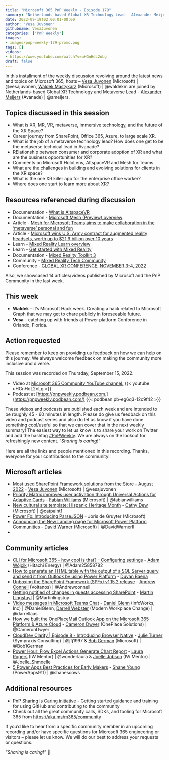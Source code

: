 ```yaml
---
title: "Microsoft 365 PnP Weekly - Episode 179"
summary: "Netherlands-based Global XR Technology Lead - Alexander Meijers (Avanade), joins Microsoft’s Vesa Juvonen and Waldek Mastykarz in a present/future discussion about the XR/metaverse space, opportunities, and the killer app for office workers. 14 articles/videos by Microsoft/Community are highlighted."
date: 2022-09-19T02:00:01-00:00
author: "Vesa Juvonen"
githubname: VesaJuvonen
categories: ["PnP Weekly"]
images:
- images/pnp-weekly-179-promo.png
tags: []
videos:
- https://www.youtube.com/watch?v=uHGnHdL2oLg
draft: false
---
```

 
In this installment of the weekly discussion revolving around the latest news and topics on Microsoft 365, hosts – [Vesa Juvonen](http://twitter.com/vesajuvonen) (Microsoft) \| @vesajuvonen, [Waldek Mastykarz](http://twitter.com/waldekm) (Microsoft) \| @waldekm are joined by Netherlands-based Global XR Technology and Metaverse Lead - [Alexander Meijers](https://twitter.com/ameijers) (Avanade) \| @ameijers.

## Topics discussed in this session

* What is XR, MR, VR, metaverse, immersive technology, and the future of the XR Space?
* Career journey from SharePoint, Office 365, Azure, to large scale XR.
* What is the job of a metaverse technology lead? How does one get to be the metaverse technical lead in Avanade?
* RElationship between consumer and corporate adoption of XR and what are the business opportunities for XR?
* Comments on Microsoft HoloLens, AltspaceVR and Mesh for Teams.
* What are the challenges in building and evolving solutions for clients in the XR space?
* What is the one XR killer app for the enterprise office worker?
* Where does one start to learn more about XR?

## Resources referenced during discussion

* Documentation - [What is AltspaceVR](https://learn.microsoft.com/windows/mixed-reality/altspace-vr/overview) 
* Documentation - [Microsoft Mesh (Preview) overview](https://learn.microsoft.com/mesh/overview) 
* Article - [Mesh for Microsoft Teams aims to make collaboration in the ‘metaverse’ personal and fun](https://news.microsoft.com/innovation-stories/mesh-for-microsoft-teams/) 
* Article - [Microsoft wins U.S. Army contract for augmented reality headsets, worth up to \$21.9 billion over 10 years](https://www.cnbc.com/2021/03/31/microsoft-wins-contract-to-make-modified-hololens-for-us-army.html) 
* Learn - [Mixed Reality Learn overview](https://learn.microsoft.com/windows/mixed-reality/discover/mr-learning-overview) 
* Learn - [Get started with Mixed Reality](https://learn.microsoft.com/windows/mixed-reality/discover/get-started-with-mr) 
* Documentation - [Mixed Reality Toolkit 3](https://learn.microsoft.com/windows/mixed-reality/mrtk-unity/mrtk3-overview/) 
* Community – [Mixed Reality Tech Community](https://techcommunity.microsoft.com/t5/mixed-reality/ct-p/MicrosoftMixedReality) 
* Conference - [GLOBAL XR CONFERENCE, NOVEMBER 3-4, 2022](https://globalxrconference.com/) 

Also, we showcased 14 articles/videos published by Microsoft and the PnP Community in the last week.

## This week

* **Waldek** – it’s Microsoft Hack week. Creating a hack related to Microsoft Graph that we may get to chare publicly in foreseeable future.
* **Vesa** – catching up with friends at Power platform Conforence in Orlando, Florida.

## Action requested

Please remember to keep on providing us feedback on how we can help on this journey. We always welcome feedback on making the community more inclusive and diverse.

This session was recorded on Thursday, September 15, 2022.

*   Video at [Microsoft 365 Community YouTube channel.](https://aka.ms/m365pnp-videos)
    {{< youtube uHGnHdL2oLg >}}
*   Podcast at [https://pnpweekly.podbean.com.](https://pnpweekly.podbean.com/) 
    {{< podbean pb-eg6q3-12c9f42 >}}   

These videos and podcasts are published each week and are intended to be roughly 45 - 60 minutes in length.  Please do give us feedback on this video and podcast series and also do let us know if you have done something cool/useful so that we can cover that in the next weekly summary! The easiest way to let us know is to share your work on Twitter and add the hashtag [#PnPWeekly](https://twitter.com/search?q=%23pnpweekly). We are always on the lookout for refreshingly new content. “_Sharing is caring!”_ 

Here are all the links and people mentioned in this recording. Thanks, everyone for your contributions to the community!

## Microsoft articles

* [Most used SharePoint Framework solutions from the Store - August 2022](https://techcommunity.microsoft.com/t5/microsoft-sharepoint-blog/most-used-sharepoint-framework-solutions-from-the-store-august/ba-p/3619482) - [Vesa Juvonen](https://twitter.com/vesajuvonen) (Microsoft) | @vesajuvonen 
* [Priority Matrix improves user activation through Universal Actions for Adaptive Cards](https://devblogs.microsoft.com/microsoft365dev/priority-matrix-improves-user-activation-through-universal-actions-for-adaptive-cards/) - [Fabian Williams](https://twitter.com/fabianwilliams) (Microsoft) | @fabianwilliams
* [New cultural site template: Hispanic Heritage Month](https://techcommunity.microsoft.com/t5/microsoft-sharepoint-blog/new-cultural-site-template-hispanic-heritage-month/ba-p/3624464) - [Cathy Dew](https://twitter.com/catpaint1) (Microsoft) | @catpaint1
* [Power Fx: Introducing ParseJSON](https://powerapps.microsoft.com/blog/power-fx-introducing-parsejson/) - Joris de Gruyter (Microsoft)
* [Announcing the New Landing page for Microsoft Power Platform Communities](https://powerusers.microsoft.com/t5/Power-Apps-Community-Blog/Announcing-the-New-Landing-page-for-Microsoft-Power-Platform/ba-p/1769039) - [David Warner](https://twitter.com/DavidWarnerII) (Microsoft) | @DavidWarnerII
* 

## Community articles

* [CLI for Microsoft 365 - how cool is that? - Configuring settings](https://pnp.github.io/blog/post/cli-how-cool-is-that-config-settings/) - [Adam Wójcik](https://twitter.com/Adam25858782) (Hitachi Energy) | @Adam25858782
* [How to generate an HTML table with the output of a SQL Server query and send it from Outlook by using Power Platform](https://pnp.github.io/blog/post/how-to-generate-an-html-table-with-sql-server-query-and-send-from-outlook-with-using-power-platform/) - [Duvan Baena](https://github.com/DuvanBaena/)
* [Unboxing the SharePoint Framework (SPFx) v1.15.2 release](https://pnp.github.io/blog/post/sharepoint-framework-v1-15-2-whats-in-latest-update-of-spfx/) - [Andrew Connell](https://twitter.com/andrewconnell) (Voitanos) | @Andrewconnell
* [Getting notified of changes in guests accessing SharePoint](https://www.blimped.nl/getting-notified-of-changes-in-guests-accessing-sharepoint/) - [Martin Lingstuyl](https://twitter.com/martinlingstuyl) | @Martinlingstuy
* [Video messages in Microsoft Teams Chat](https://regarding365.com/video-messages-in-microsoft-teams-chat-8930eac675ae) - [Daniel Glenn](https://twitter.com/DanielGlenn) (InfoWorks, Inc) | @DanielGlenn, [Darrell Webster](http://twitter.com/darrellaas) (Modern Workplace Change) | @darrellaas
* [How we built the OnePlaceMail Outlook App on the Microsoft 365 Platform & Azure Cloud](https://camerondwyer.com/2022/09/13/how-we-built-the-oneplacemail-outlook-app-on-the-microsoft-365-platform-azure-cloud/) - [Cameron Dwyer](https://twitter.com/CameronDwyer) (OnePlace Solutions) | @CameronDwyer
* [CloudDev Clarity | Episode 8 - Introducing Browser Native](https://www.andrewconnell.com/blog/clouddev-clarity-episode-008-introducing-browser-native/) - [Julie Turner](https://twitter.com/jfj1997) (Sympraxis Consulting) | @jfj1997 & [Bob German](https://twitter.com/Bob1German) (Microsoft) | @Bob1German
* [Power Hour: Flow Excel Actions Generate Chart Report](https://www.youtube.com/watch?v=LN_L-SPlP4Q) - [Laura Rogers](https://twitter.com/WonderLaura) (IW Mentor) | @wonderlaura & [Joelle Jobson](https://twitter.com/Joelle_Shmoelle) (IW Mentor) | @Joelle_Shmoelle
* [5 Power Apps Best Practices for Early Makers](https://www.youtube.com/watch?v=WUy2IaTa56g) - [Shane Young](https://twitter.com/ShanesCows) (PowerApps911) | @shanescows
  
## Additional resources

* [PnP Sharing is Caring initiative](https://aka.ms/sharing-is-caring) - Getting started guidance and training for using GitHub and contributing to the community
* Check out all the great community calls, SDKs, and tooling for Microsoft 365 from <https://aka.ms/m365/community>

If you’d like to hear from a specific community member in an upcoming recording and/or have specific questions for Microsoft 365 engineering or visitors – please let us know. We will do our best to address your requests or questions.

_"Sharing is caring!"_ 🧡

